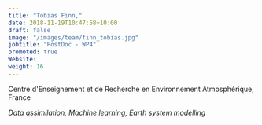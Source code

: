 ```yaml
---
title: "Tobias Finn,"
date: 2018-11-19T10:47:58+10:00
draft: false
image: "/images/team/finn_tobias.jpg"
jobtitle: "PostDoc - WP4"
promoted: true
Website:
weight: 16
---
```


Centre d'Enseignement et de Recherche en Environnement Atmosphérique, France

*Data assimilation, Machine learning, Earth system modelling*
